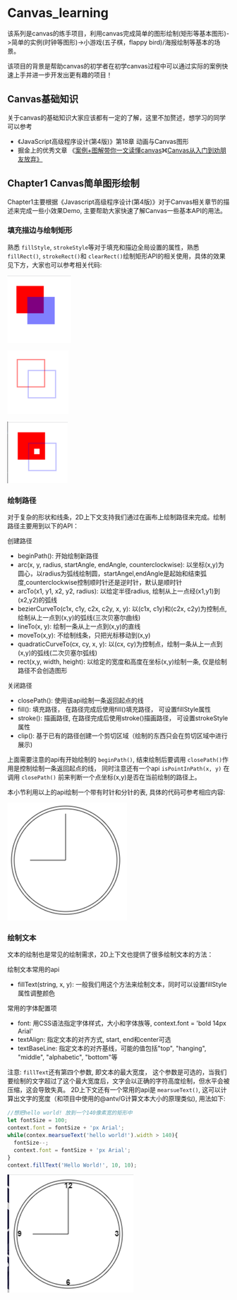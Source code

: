 # Canvas_learning

该系列是canvas的练手项目，利用canvas完成简单的图形绘制(矩形等基本图形)->简单的实例(时钟等图形)->小游戏(五子棋，flappy bird)/海报绘制等基本的场景。

该项目的背景是帮助canvas的初学者在初学canvas过程中可以通过实际的案例快速上手并进一步开发出更有趣的项目！

## Canvas基础知识

关于canvas的基础知识大家应该都有一定的了解，这里不加赘述，想学习的同学可以参考

* 《JavaScript高级程序设计(第4版)》第18章 动画与Canvas图形
* 掘金上的优秀文章 《[案例+图解带你一文读懂canvas](https://juejin.cn/post/7119495608938790942)》《[Canvas从入门到劝朋友放弃》](https://juejin.cn/post/7116784455561248775)

## Chapter1 Canvas简单图形绘制

Chapter1主要根据《Javascript高级程序设计(第4版)》对于Canvas相关章节的描述来完成一些小效果Demo,  主要帮助大家快速了解Canvas一些基本API的用法。

### 填充描边与绘制矩形

熟悉 ``fillStyle``, ``strokeStyle``等对于填充和描边全局设置的属性，熟悉 ``fillRect()``, ``strokeRect()``和 ``clearRect()``绘制矩形API的相关使用，具体的效果见下方，大家也可以参考相关代码:

![1667922471436](image/README/1667922471436.png)

![1667922401153](image/README/1667922401153.png)

![1667922441702](image/README/1667922441702.png)

### 绘制路径

对于复杂的形状和线条，2D上下文支持我们通过在画布上绘制路径来完成。绘制路径主要用到以下的API：

创建路径

* beginPath(): 开始绘制新路径
* arc(x, y, radius, startAngle, endAngle, counterclockwise): 以坐标(x,y)为圆心，以radius为弧线绘制圆，startAngel,endAngle是起始和结束弧度,counterclockwise控制顺时针还是逆时针，默认是顺时针
* arcTo(x1, y1, x2, y2, radius): 以给定半径radius, 绘制从上一点经(x1,y1)到(x2,y2)的弧线
* bezierCurveTo(c1x, c1y, c2x, c2y, x, y): 以(c1x, c1y)和(c2x, c2y)为控制点, 绘制从上一点到(x,y)的弧线(三次贝塞尔曲线)
* lineTo(x, y): 绘制一条从上一点到(x,y)的直线
* moveTo(x,y): 不绘制线条，只把光标移动到(x,y)
* quadraticCurveTo(cx, cy, x, y): 以(cx, cy)为控制点，绘制一条从上一点到(x,y)的弧线(二次贝塞尔弧线)
* rect(x,y, width, height): 以给定的宽度和高度在坐标(x,y)绘制一条, 仅是绘制路径不会创造图形

关闭路径

* closePath(): 使用该api绘制一条返回起点的线
* fill(): 填充路径， 在路径完成后使用fill()填充路径， 可设置fillStyle属性
* stroke(): 描画路径, 在路径完成后使用stroke()描画路径， 可设置strokeStyle属性
* clip(): 基于已有的路径创建一个剪切区域（绘制的东西只会在剪切区域中进行展示)

上面需要注意的api有开始绘制的 ``beginPath()``, 结束绘制后要调用 ``closePath()``作用是控制绘制一条返回起点的线， 同时注意还有一个api ``isPointInPath(x, y)`` 在调用 ``closePath()`` 前来判断一个点坐标(x,y)是否在当前绘制的路径上。

本小节利用以上的api绘制一个带有时针和分针的表, 具体的代码可参考相应内容:

![1667922959707](image/README/1667922959707.png)

### 绘制文本

文本的绘制也是常见的绘制需求，2D上下文也提供了很多绘制文本的方法：

绘制文本常用的api

* fillText(string, x, y): 一般我们用这个方法来绘制文本，同时可以设置fillStyle属性调整颜色

常用的字体配置项

* font: 用CSS语法指定字体样式，大小和字体族等, context.font = 'bold 14px Arial'
* textAlign: 指定文本的对齐方式, start, end和center可选
* textBaseLine: 指定文本的对齐基线，可能的值包括"top", "hanging", "middle", "alphabetic", "bottom"等

注意: ``fillText``还有第四个参数, 即文本的最大宽度， 这个参数是可选的，当我们要绘制的文字超过了这个最大宽度后，文字会以正确的字符高度绘制，但水平会被压缩，这会导致失真。 2D上下文还有一个常用的api是 ``mearsueText()``, 这可以计算出文字的宽度（和项目中使用的@antv/G计算文本大小的原理类似), 用法如下:

```javascript
//想把hello world! 放到一个140像素宽的矩形中
let fontSize = 100;
context.font = fontSize + 'px Arial';
while(contex.mearsueText('hello world!').width > 140){
  fontSize--;
  context.font = fontSize + 'px Arial';
}
context.fillText('Hello World!', 10, 10);
```

![1667961923546](image/README/1667961923546.png)

